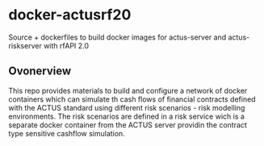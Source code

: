 # docker-actusrf20
Source + dockerfiles  to build docker images for actus-server and actus-riskserver with rfAPI 2.0
## Ovonerview
This repo provides materials to build and configure a network of docker containers which can simulate th cash flows of financial contracts defined with the ACTUS standard using different risk scenarios - risk modelling environments. The risk scenarios are defined in a risk service wich is a separate docker container from the ACTUS server providin the contract type sensitive cashflow simulation.  
